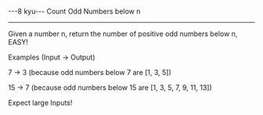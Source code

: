---8 kyu--- Count Odd Numbers below n

------

Given a number n, return the number of positive odd numbers below n, EASY!

Examples (Input -> Output)

7  -> 3 (because odd numbers below 7 are [1, 3, 5])

15 -> 7 (because odd numbers below 15 are [1, 3, 5, 7, 9, 11, 13])

Expect large Inputs!